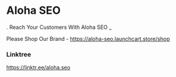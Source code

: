 # Aloha SEO
.
Reach Your Customers With Aloha SEO
_

Please Shop Our Brand - https://aloha-seo.launchcart.store/shop


### Linktree
https://linktr.ee/aloha.seo

